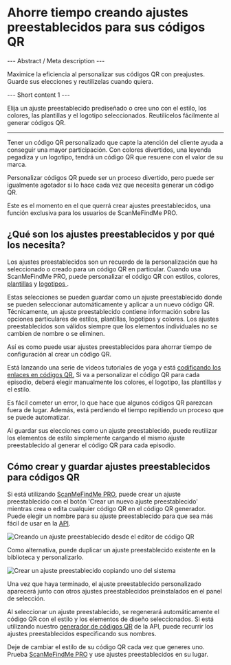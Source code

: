 <h1>Ahorre tiempo creando ajustes preestablecidos para sus códigos QR</h1>

--- Abstract / Meta description ---

Maximice la eficiencia al personalizar sus códigos QR con preajustes. Guarde sus elecciones y reutilízelas cuando quiera.

--- Short content 1 ---

Elija un ajuste preestablecido prediseñado o cree uno con el estilo, los colores, las plantillas y el logotipo seleccionados. Reutilícelos fácilmente al generar códigos QR.

----------

<p>Tener un código QR personalizado que capte la atención del cliente ayuda a conseguir una mayor participación. Con colores divertidos, una leyenda pegadiza y un logotipo, tendrá un código QR que resuene con el valor de su marca.</p>

<p>Personalizar códigos QR puede ser un proceso divertido, pero puede ser igualmente agotador si lo hace cada vez que necesita generar un código QR. </p>

<p>Este es el momento en el que querrá crear ajustes preestablecidos, una función exclusiva para los usuarios de ScanMeFindMe PRO.</p>

<h2>¿Qué son los ajustes preestablecidos y por qué los necesita?</h2>

<p>Los ajustes preestablecidos son un recuerdo de la personalización que ha seleccionado o creado para un código QR en particular. Cuando usa ScanMeFindMe PRO, puede personalizar el código QR con estilos, colores, <a href="#article:about_templates">plantillas</a> y <a href="#article:about_logos">logotipos </a>.</p>

<p>Estas selecciones se pueden guardar como un ajuste preestablecido donde se pueden seleccionar automáticamente y aplicar a un nuevo código QR. Técnicamente, un ajuste preestablecido contiene información sobre las opciones particulares de estilos, plantillas, logotipos y colores. Los ajustes preestablecidos son válidos siempre que los elementos individuales no se cambien de nombre o se eliminen. </p>

<p>Así es como puede usar ajustes preestablecidos para ahorrar tiempo de configuración al crear un código QR. </p>

<p>Está lanzando una serie de videos tutoriales de yoga y está <a href="#article:about_static">codificando los enlaces en códigos QR.</a> Si va a personalizar el código QR para cada episodio, deberá elegir manualmente los colores, el logotipo, las plantillas y el estilo.</p>

<p>Es fácil cometer un error, lo que hace que algunos códigos QR parezcan fuera de lugar. Además, está perdiendo el tiempo repitiendo un proceso que se puede automatizar. </p>

<p>Al guardar sus elecciones como un ajuste preestablecido, puede reutilizar los elementos de estilo simplemente cargando el mismo ajuste preestablecido al generar el código QR para cada episodio. </p>

<h2>Cómo crear y guardar ajustes preestablecidos para códigos QR</h2>

<p>Si está utilizando <a href="#pro">ScanMeFindMe PRO</a>, puede crear un ajuste preestablecido con el botón 'Crear un nuevo ajuste preestablecido' mientras crea o edita cualquier código QR en el código QR generador. Puede elegir un nombre para su ajuste preestablecido para que sea más fácil de usar en la <a href="#about:api" title="API de código QR">API</a>.</p>

<p class="imageholder">
    <img src="https://media.scanmefindme.com/blog/about_presets/files/img 1 - Presets.png"
        alt="Creando un ajuste preestablecido desde el editor de código QR">
</p>

<p>Como alternativa, puede duplicar un ajuste preestablecido existente en la biblioteca y personalizarlo. </p>

<p class="imageholder">
    <img src="https://media.scanmefindme.com/blog/about_presets/files/img 2 - customize preset.png"
        alt="Crear un ajuste preestablecido copiando uno del sistema">
</p>

<p>Una vez que haya terminado, el ajuste preestablecido personalizado aparecerá junto con otros ajustes preestablecidos preinstalados en el panel de selección. </p>

<p>Al seleccionar un ajuste preestablecido, se regenerará automáticamente el código QR con el estilo y los elementos de diseño seleccionados. Si está utilizando nuestro <a href="#static:url">generador de códigos QR</a> de la API, puede recurrir los ajustes preestablecidos especificando sus nombres.</p>

<p>Deje de cambiar el estilo de su código QR cada vez que generes uno. Prueba <a href="#pro">ScanMeFindMe PRO</a> y use ajustes preestablecidos en su lugar. </p>
